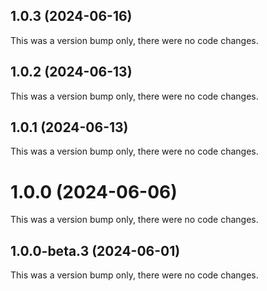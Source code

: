 ## 1.0.3 (2024-06-16)

This was a version bump only, there were no code changes.

## 1.0.2 (2024-06-13)

This was a version bump only, there were no code changes.

## 1.0.1 (2024-06-13)

This was a version bump only, there were no code changes.

# 1.0.0 (2024-06-06)

This was a version bump only, there were no code changes.

## 1.0.0-beta.3 (2024-06-01)

This was a version bump only, there were no code changes.